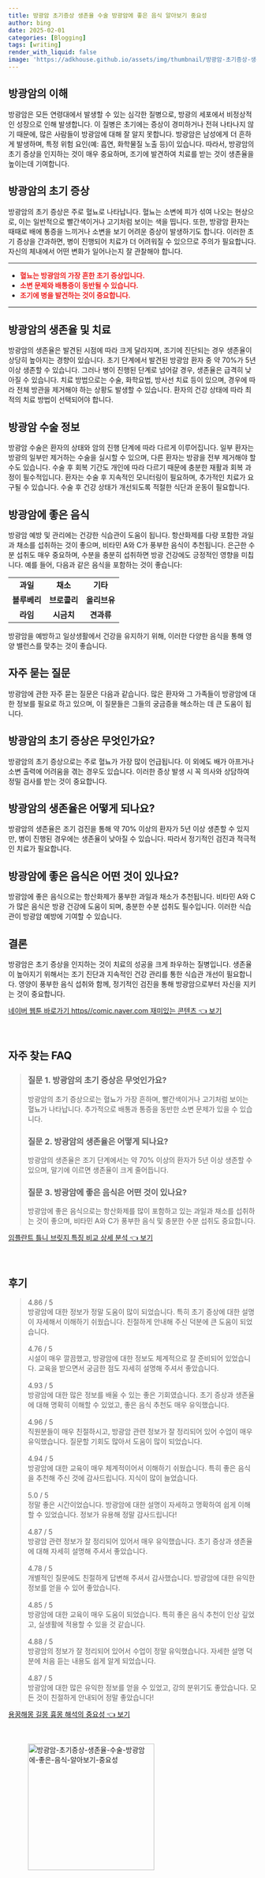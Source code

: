 ```yaml
---
title: 방광암 초기증상 생존율 수술 방광암에 좋은 음식 알아보기 중요성
author: bing
date: 2025-02-01
categories: [Blogging]
tags: [writing]
render_with_liquid: false
image: 'https://adkhouse.github.io/assets/img/thumbnail/방광암-초기증상-생존율-수술-방광암에-좋은-음식-알아보기-중요성.webp'
---
```



<h2 id='방광암_소개'>방광암의 이해</h2>

<p>방광암은 모든 연령대에서 발생할 수 있는 심각한 질병으로, 방광의 세포에서 비정상적인 성장으로 인해 발생합니다. 이 질병은 초기에는 증상이 경미하거나 전혀 나타나지 않기 때문에, 많은 사람들이 방광암에 대해 잘 알지 못합니다. 방광암은 남성에게 더 흔하게 발생하며, 특정 위험 요인(예: 흡연, 화학물질 노출 등)이 있습니다. 따라서, 방광암의 초기 증상을 인지하는 것이 매우 중요하며, 조기에 발견하여 치료를 받는 것이 생존율을 높이는데 기여합니다.</p>

<h2 id='방광암_초기_증상'>방광암의 초기 증상</h2>

<p>방광암의 초기 증상은 주로 혈뇨로 나타납니다. 혈뇨는 소변에 피가 섞여 나오는 현상으로, 이는 일반적으로 빨간색이거나 고기처럼 보이는 색을 띱니다. 또한, 방광암 환자는 때때로 배에 통증을 느끼거나 소변을 보기 어려운 증상이 발생하기도 합니다. 이러한 초기 증상을 간과하면, 병이 진행되어 치료가 더 어려워질 수 있으므로 주의가 필요합니다. 자신의 체내에서 어떤 변화가 일어나는지 잘 관찰해야 합니다.</p>

<hr />

<ul>
    <li><b><span style="color: #ee2323;">혈뇨는 방광암의 가장 흔한 초기 증상입니다.</span></b></li>
    <li><b><span style="color: #ee2323;">소변 문제와 배통증이 동반될 수 있습니다.</span></b></li>
    <li><b><span style="color: #ee2323;">조기에 병을 발견하는 것이 중요합니다.</span></b></li>
</ul>

<hr />

<h2 id='생존율_및_치료'>방광암의 생존율 및 치료</h2>

<p>방광암의 생존율은 발견된 시점에 따라 크게 달라지며, 조기에 진단되는 경우 생존율이 상당히 높아지는 경향이 있습니다. 초기 단계에서 발견된 방광암 환자 중 약 70%가 5년 이상 생존할 수 있습니다. 그러나 병이 진행된 단계로 넘어갈 경우, 생존율은 급격히 낮아질 수 있습니다. 치료 방법으로는 수술, 화학요법, 방사선 치료 등이 있으며, 경우에 따라 전체 방관을 제거해야 하는 상황도 발생할 수 있습니다. 환자의 건강 상태에 따라 최적의 치료 방법이 선택되어야 합니다.</p>

<h2 id='방광암_수술'>방광암 수술 정보</h2>

<p>방광암 수술은 환자의 상태와 암의 진행 단계에 따라 다르게 이루어집니다. 일부 환자는 방광의 일부만 제거하는 수술을 실시할 수 있으며, 다른 환자는 방광을 전부 제거해야 할 수도 있습니다. 수술 후 회복 기간도 개인에 따라 다르기 때문에 충분한 재활과 회복 과정이 필수적입니다. 환자는 수술 후 지속적인 모니터링이 필요하며, 추가적인 치료가 요구될 수 있습니다. 수술 후 건강 상태가 개선되도록 적절한 식단과 운동이 필요합니다.</p>

<h2 id='방광암에_좋은_음식'>방광암에 좋은 음식</h2>

<p>방광암 예방 및 관리에는 건강한 식습관이 도움이 됩니다. 항산화제를 다량 포함한 과일과 채소를 섭취하는 것이 좋으며, 비타민 A와 C가 풍부한 음식이 추천됩니다. 은근한 수분 섭취도 매우 중요하며, 수분을 충분히 섭취하면 방광 건강에도 긍정적인 영향을 미칩니다. 예를 들어, 다음과 같은 음식을 포함하는 것이 좋습니다:</p>

<table>
    <tr>
        <td style="text-align: center; height: 17px;"><b>과일</b></td>
        <td style="text-align: center; height: 17px;"><b>채소</b></td>
        <td style="text-align: center; height: 17px;"><b>기타</b></td>
    </tr>
    <tr>
        <td style="text-align: center; height: 17px;"><b>블루베리</b></td>
        <td style="text-align: center; height: 17px;"><b>브로콜리</b></td>
        <td style="text-align: center; height: 17px;"><b>올리브유</b></td>
    </tr>
    <tr>
        <td style="text-align: center; height: 17px;"><b>라임</b></td>
        <td style="text-align: center; height: 17px;"><b>시금치</b></td>
        <td style="text-align: center; height: 17px;"><b>견과류</b></td>
    </tr>
</table>

<p>방광암을 예방하고 일상생활에서 건강을 유지하기 위해, 이러한 다양한 음식을 통해 영양 밸런스를 맞추는 것이 좋습니다.</p>

<h2 id='자주_묻는_질문'>자주 묻는 질문</h2>

<p>방광암에 관한 자주 묻는 질문은 다음과 같습니다. 많은 환자와 그 가족들이 방광암에 대한 정보를 필요로 하고 있으며, 이 질문들은 그들의 궁금증을 해소하는 데 큰 도움이 됩니다.</p>

<h2 id='방광암_초기_증상_질문'>방광암의 초기 증상은 무엇인가요?</h2>

<p>방광암의 초기 증상으로는 주로 혈뇨가 가장 많이 언급됩니다. 이 외에도 배가 아프거나 소변 출력에 어려움을 겪는 경우도 있습니다. 이러한 증상 발생 시 꼭 의사와 상담하여 정밀 검사를 받는 것이 중요합니다.</p>

<h2 id='방광암_생존율_질문'>방광암의 생존율은 어떻게 되나요?</h2>

<p>방광암의 생존율은 조기 검진을 통해 약 70% 이상의 환자가 5년 이상 생존할 수 있지만, 병이 진행된 경우에는 생존율이 낮아질 수 있습니다. 따라서 정기적인 검진과 적극적인 치료가 필요합니다.</p>

<h2 id='방광암_영양_질문'>방광암에 좋은 음식은 어떤 것이 있나요?</h2>

<p>방광암에 좋은 음식으로는 항산화제가 풍부한 과일과 채소가 추천됩니다. 비타민 A와 C가 많은 음식은 방광 건강에 도움이 되며, 충분한 수분 섭취도 필수입니다. 이러한 식습관이 방광암 예방에 기여할 수 있습니다.</p>

<h2 id='결론'>결론</h2>

<p>방광암은 초기 증상을 인지하는 것이 치료의 성공을 크게 좌우하는 질병입니다. 생존율이 높아지기 위해서는 조기 진단과 지속적인 건강 관리를 통한 식습관 개선이 필요합니다. 영양이 풍부한 음식 섭취와 함께, 정기적인 검진을 통해 방광암으로부터 자신을 지키는 것이 중요합니다.</p>


<p><a class="click-button" title="네이버 웹툰 바로가기 https//comic.naver.com 재미있는 콘텐츠" href="https://adkhouse.github.io/posts/%EB%84%A4%EC%9D%B4%EB%B2%84-%EC%9B%B9%ED%88%B0-%EB%B0%94%EB%A1%9C%EA%B0%80%EA%B8%B0-httpscomic.naver.com-%EC%9E%AC%EB%AF%B8%EC%9E%88%EB%8A%94-%EC%BD%98%ED%85%90%EC%B8%A0/" rel="dofollow">네이버 웹툰 바로가기 https//comic.naver.com 재미있는 콘텐츠 👈 보기</a></p><br>
<h2 id='자주_찾는_FAQ'>자주 찾는 FAQ</h2>
<div itemscope="" itemtype="https://schema.org/FAQPage"> 
<blockquote> 
<div itemscope="" itemprop="mainEntity" itemtype="https://schema.org/Question"> 
<h3 itemprop="name">질문 1. 방광암의 초기 증상은 무엇인가요?</h3> 
<div itemscope="" itemprop="acceptedAnswer" itemtype="https://schema.org/Answer"> 
<span itemprop="text"> 
<p>방광암의 초기 증상으로는 혈뇨가 가장 흔하며, 빨간색이거나 고기처럼 보이는 혈뇨가 나타납니다. 추가적으로 배통과 통증을 동반한 소변 문제가 있을 수 있습니다.</p> 
</span> 
</div> 
</div> 

<div itemscope="" itemprop="mainEntity" itemtype="https://schema.org/Question"> 
<h3 itemprop="name">질문 2. 방광암의 생존율은 어떻게 되나요?</h3> 
<div itemscope="" itemprop="acceptedAnswer" itemtype="https://schema.org/Answer"> 
<span itemprop="text"> 
<p>방광암의 생존율은 조기 단계에서는 약 70% 이상의 환자가 5년 이상 생존할 수 있으며, 말기에 이르면 생존율이 크게 줄어듭니다.</p> 
</span> 
</div> 
</div> 

<div itemscope="" itemprop="mainEntity" itemtype="https://schema.org/Question"> 
<h3 itemprop="name">질문 3. 방광암에 좋은 음식은 어떤 것이 있나요?</h3> 
<div itemscope="" itemprop="acceptedAnswer" itemtype="https://schema.org/Answer"> 
<span itemprop="text"> 
<p>방광암에 좋은 음식으로는 항산화제를 많이 포함하고 있는 과일과 채소를 섭취하는 것이 좋으며, 비타민 A와 C가 풍부한 음식 및 충분한 수분 섭취도 중요합니다.</p> 
</span> 
</div> 
</div> 
</blockquote> 
</div>
<p><a class="click-button" title="임플란트 틀니 브릿지 특징 비교 상세 분석" href="https://adkhouse.github.io/posts/%EC%9E%84%ED%94%8C%EB%9E%80%ED%8A%B8-%ED%8B%80%EB%8B%88-%EB%B8%8C%EB%A6%BF%EC%A7%80-%ED%8A%B9%EC%A7%95-%EB%B9%84%EA%B5%90-%EC%83%81%EC%84%B8-%EB%B6%84%EC%84%9D/" rel="dofollow">임플란트 틀니 브릿지 특징 비교 상세 분석 👈 보기</a></p><br>
<h2 id='후기'>후기</h2>
<div itemscope itemtype="https://schema.org/Product">
  <blockquote>
  <div itemprop="review" itemscope itemtype="https://schema.org/Review">
      <div itemprop="reviewRating" itemscope itemtype="https://schema.org/Rating"> <span itemprop="ratingValue">4.86</span> / <span itemprop="bestRating">5</span> </div>
      <span itemprop="reviewBody">방광암에 대한 정보가 정말 도움이 많이 되었습니다. 특히 초기 증상에 대한 설명이 자세해서 이해하기 쉬웠습니다. 친절하게 안내해 주신 덕분에 큰 도움이 되었습니다.</span>
  </div>
  <br>
  <div itemprop="review" itemscope itemtype="https://schema.org/Review">
      <div itemprop="reviewRating" itemscope itemtype="https://schema.org/Rating"> <span itemprop="ratingValue">4.76</span> / <span itemprop="bestRating">5</span> </div>
      <span itemprop="reviewBody">시설이 매우 깔끔했고, 방광암에 대한 정보도 체계적으로 잘 준비되어 있었습니다. 교육을 받으면서 궁금한 점도 자세히 설명해 주셔서 좋았습니다.</span>
  </div>
  <br>
  <div itemprop="review" itemscope itemtype="https://schema.org/Review">
      <div itemprop="reviewRating" itemscope itemtype="https://schema.org/Rating"> <span itemprop="ratingValue">4.93</span> / <span itemprop="bestRating">5</span> </div>
      <span itemprop="reviewBody">방광암에 대한 많은 정보를 배울 수 있는 좋은 기회였습니다. 초기 증상과 생존율에 대해 명확히 이해할 수 있었고, 좋은 음식 추천도 매우 유익했습니다.</span>
  </div>
  <br>
  <div itemprop="review" itemscope itemtype="https://schema.org/Review">
      <div itemprop="reviewRating" itemscope itemtype="https://schema.org/Rating"> <span itemprop="ratingValue">4.96</span> / <span itemprop="bestRating">5</span> </div>
      <span itemprop="reviewBody">직원분들이 매우 친절하시고, 방광암 관련 정보가 잘 정리되어 있어 수업이 매우 유익했습니다. 질문할 기회도 많아서 도움이 많이 되었습니다.</span>
  </div>
  <br>
  <div itemprop="review" itemscope itemtype="https://schema.org/Review">
      <div itemprop="reviewRating" itemscope itemtype="https://schema.org/Rating"> <span itemprop="ratingValue">4.94</span> / <span itemprop="bestRating">5</span> </div>
      <span itemprop="reviewBody">방광암에 대한 교육이 매우 체계적이어서 이해하기 쉬웠습니다. 특히 좋은 음식을 추천해 주신 것에 감사드립니다. 지식이 많이 늘었습니다.</span>
  </div>
  <br>
  <div itemprop="review" itemscope itemtype="https://schema.org/Review">
      <div itemprop="reviewRating" itemscope itemtype="https://schema.org/Rating"> <span itemprop="ratingValue">5.0</span> / <span itemprop="bestRating">5</span> </div>
      <span itemprop="reviewBody">정말 좋은 시간이었습니다. 방광암에 대한 설명이 자세하고 명확하여 쉽게 이해할 수 있었습니다. 정보가 유용해 정말 감사드립니다!</span>
  </div>
  <br>
  <div itemprop="review" itemscope itemtype="https://schema.org/Review">
      <div itemprop="reviewRating" itemscope itemtype="https://schema.org/Rating"> <span itemprop="ratingValue">4.87</span> / <span itemprop="bestRating">5</span> </div>
      <span itemprop="reviewBody">방광암 관련 정보가 잘 정리되어 있어서 매우 유익했습니다. 초기 증상과 생존율에 대해 자세히 설명해 주셔서 좋았습니다.</span>
  </div>
  <br>
  <div itemprop="review" itemscope itemtype="https://schema.org/Review">
      <div itemprop="reviewRating" itemscope itemtype="https://schema.org/Rating"> <span itemprop="ratingValue">4.78</span> / <span itemprop="bestRating">5</span> </div>
      <span itemprop="reviewBody">개별적인 질문에도 친절하게 답변해 주셔서 감사했습니다. 방광암에 대한 유익한 정보를 얻을 수 있어 좋았습니다.</span>
  </div>
  <br>
  <div itemprop="review" itemscope itemtype="https://schema.org/Review">
      <div itemprop="reviewRating" itemscope itemtype="https://schema.org/Rating"> <span itemprop="ratingValue">4.85</span> / <span itemprop="bestRating">5</span> </div>
      <span itemprop="reviewBody">방광암에 대한 교육이 매우 도움이 되었습니다. 특히 좋은 음식 추천이 인상 깊었고, 실생활에 적용할 수 있을 것 같습니다.</span>
  </div>
  <br>
  <div itemprop="review" itemscope itemtype="https://schema.org/Review">
      <div itemprop="reviewRating" itemscope itemtype="https://schema.org/Rating"> <span itemprop="ratingValue">4.88</span> / <span itemprop="bestRating">5</span> </div>
      <span itemprop="reviewBody">방광암의 정보가 잘 정리되어 있어서 수업이 정말 유익했습니다. 자세한 설명 덕분에 처음 듣는 내용도 쉽게 알게 되었습니다.</span>
  </div>
  <br>
  <div itemprop="review" itemscope itemtype="https://schema.org/Review">
      <div itemprop="reviewRating" itemscope itemtype="https://schema.org/Rating"> <span itemprop="ratingValue">4.87</span> / <span itemprop="bestRating">5</span> </div>
      <span itemprop="reviewBody">방광암에 대한 많은 유익한 정보를 얻을 수 있었고, 강의 분위기도 좋았습니다. 모든 것이 친절하게 안내되어 정말 좋았습니다!</span>
  </div>
  </blockquote>
</div>
<p><a class="click-button" title="용꿈해몽 길몽 흉몽 해석의 중요성" href="https://adkhouse.github.io/posts/%EC%9A%A9%EA%BF%88%ED%95%B4%EB%AA%BD-%EA%B8%B8%EB%AA%BD-%ED%9D%89%EB%AA%BD-%ED%95%B4%EC%84%9D%EC%9D%98-%EC%A4%91%EC%9A%94%EC%84%B1/" rel="dofollow">용꿈해몽 길몽 흉몽 해석의 중요성 👈 보기</a></p><br>
<figure class="image"><img src="https://adkhouse.github.io/assets/img/thumbnail/방광암-초기증상-생존율-수술-방광암에-좋은-음식-알아보기-중요성.webp" alt="방광암-초기증상-생존율-수술-방광암에-좋은-음식-알아보기-중요성" width="256" height="256"></figure>